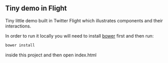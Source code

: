 ## Tiny demo in Flight

Tiny little demo built in Twitter Flight which illustrates components and their interactions.

In order to run it locally you will need to install [bower](https://github.com/twitter/bower) first and then run:

```bash
bower install
```
inside this project and then open index.html

